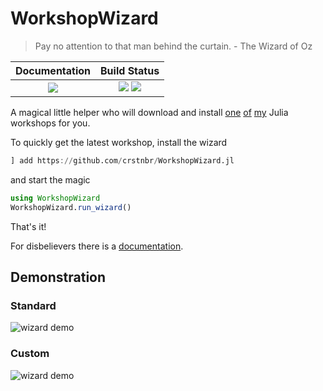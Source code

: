 # WorkshopWizard


> Pay no attention to that man behind the curtain. - The Wizard of Oz


| **Documentation**                                                               | **Build Status**                                                                                |
|:-------------------------------------------------------------------------------:|:-----------------------------------------------------------------------------------------------:|
| [![][docs-dev-img]][docs-dev-url] | [![][github-ci-img]][github-ci-url] [![][codecov-img]][codecov-url] |

[docs-dev-img]: https://img.shields.io/badge/docs-dev-blue.svg
[docs-dev-url]: https://crstnbr.github.io/WorkshopWizard.jl/dev
[github-ci-img]: https://github.com/crstnbr/WorkshopWizard.jl/workflows/Run%20tests/badge.svg
[github-ci-url]: https://github.com/crstnbr/WorkshopWizard.jl/actions?query=workflow%3A%22Run+tests%22
[codecov-img]: https://img.shields.io/codecov/c/github/crstnbr/WorkshopWizard.jl/master.svg?label=codecov
[codecov-url]: http://codecov.io/github/crstnbr/WorkshopWizard.jl?branch=master

A magical little helper who will download and install [one](http://github.com/crstnbr/JuliaWorkshop18) [of](http://github.com/crstnbr/JuliaWorkshop19) [my](http://github.com/crstnbr/JuliaOulu20) Julia workshops for you.

To quickly get the latest workshop, install the wizard

```julia
] add https://github.com/crstnbr/WorkshopWizard.jl
```

and start the magic

```julia
using WorkshopWizard
WorkshopWizard.run_wizard()
```

That's it!

For disbelievers there is a [documentation](https://crstnbr.github.io/WorkshopWizard.jl/dev).

## Demonstration

### Standard

![wizard demo](https://github.com/crstnbr/WorkshopWizard.jl/blob/master/demo/wizard.gif)

### Custom

![wizard demo](https://github.com/crstnbr/WorkshopWizard.jl/blob/master/demo/wizard_detailed.gif)
